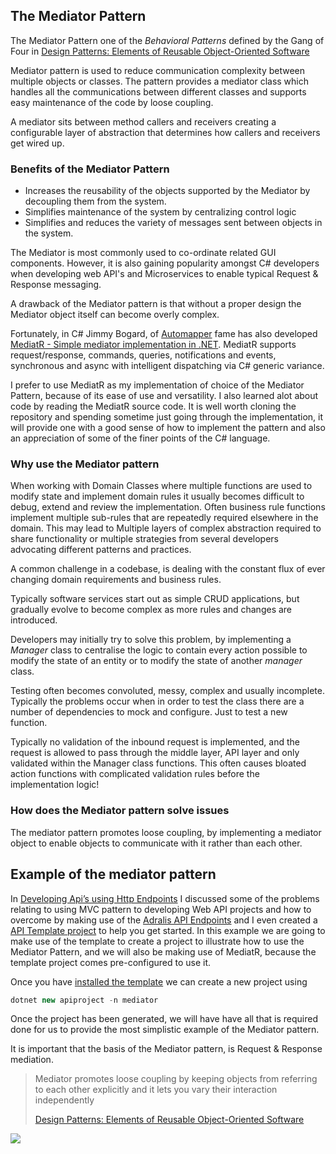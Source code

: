 ## The Mediator Pattern


The Mediator Pattern one of the *Behavioral Patterns* defined by the Gang of Four in [Design Patterns: Elements of Reusable Object-Oriented Software](https://amzn.to/2PdkTck ) 

Mediator pattern is used to reduce communication complexity between multiple objects or classes. The pattern provides a mediator class which handles all the communications between different classes and supports easy maintenance of the code by loose coupling. 

A mediator sits between method callers and receivers creating a configurable layer of abstraction that determines how callers and receivers get wired up.

### Benefits of the Mediator Pattern
* Increases the reusability of the objects supported by the Mediator by decoupling them from the system.
* Simplifies maintenance of the system by centralizing control logic
* Simplifies and reduces the variety of messages sent between objects in the system.

The Mediator is most commonly used to co-ordinate related GUI components. However, it is also gaining popularity amongst C# developers when developing web API's and Microservices to enable typical Request & Response messaging.

A drawback of the Mediator pattern is that without a proper design the Mediator object itself can become overly complex.

Fortunately, in C# Jimmy Bogard, of [Automapper](https://github.com/AutoMapper/AutoMapper) fame has also developed [MediatR - Simple mediator implementation in .NET](https://github.com/jbogard/MediatR).  MediatR supports  request/response, commands, queries, notifications and events, synchronous and async with intelligent dispatching via C# generic variance.


I prefer to use MediatR as my implementation of choice of the Mediator Pattern, because of its ease of use and versatility. I also learned alot about code by reading the MediatR source code. It is well worth cloning the repository and spending sometime just going through the implementation, it will provide one with a good sense of how to implement the pattern and also an appreciation of some of the finer points of the C# language.

###  Why use the Mediator pattern
When working with Domain Classes where multiple functions are used to modify state and implement domain rules it usually becomes difficult to debug, extend and review the implementation.  Often business rule functions implement multiple sub-rules that are repeatedly required elsewhere in the domain. This may lead to Multiple layers of complex abstraction required to share functionality or multiple strategies from several developers advocating different patterns and practices.

A common challenge in a codebase, is dealing with the constant flux of ever changing domain requirements and business rules.

Typically software services start out as simple CRUD applications, but gradually evolve to become complex as more rules and changes are introduced.

Developers may initially try to solve this problem, by implementing a *Manager* class to centralise the logic to contain every action possible to modify the state of an entity or to modify the state of another *manager* class.

Testing often becomes convoluted, messy, complex and usually incomplete. Typically the problems occur when in order to test the class there are a number of dependencies to mock and configure. Just to test a new function.

Typically no validation of the inbound request is implemented, and the request is allowed to pass through the middle layer, API layer and only validated within the Manager class functions. This often causes bloated action functions with complicated validation rules before the implementation logic!

### How does the Mediator pattern solve issues

The mediator pattern promotes loose coupling, by implementing a mediator object to enable objects to communicate with it rather than each other.

## Example of the mediator pattern

In [Developing Api’s using Http Endpoints](https://garywoodfine.com/developing-apis-using-http-endpoints/) I discussed some of the problems relating to using MVC pattern to developing Web API projects and how to overcome by making use of the [Adralis API Endpoints](https://github.com/ardalis/ApiEndpoints) and I even created a [API Template project](https://garywoodfine.com/how-to-create-project-templates-in-net-core/) to help you get started. In this example we are going to make use of the template to create a project to illustrate how to use the Mediator Pattern, and we will also be making use of MediatR, because the template project comes pre-configured to use it.

Once you have [installed the template](https://www.nuget.org/packages/threenine.ApiProject/)  we can create a new project using

```c#
dotnet new apiproject -n mediator
```
Once the project has been generated, we will have have all that is required done for us to provide the most simplistic example of the Mediator pattern.

It is important that the basis of the Mediator pattern, is Request & Response mediation. 

> Mediator promotes loose coupling by keeping objects from referring to each other explicitly and it lets you vary their interaction independently
> 
>  [Design Patterns: Elements of Reusable Object-Oriented Software](https://amzn.to/2PdkTck ) 

![](https://garywoodfine.com/wp-content/uploads/2021/05/mediator.png)

